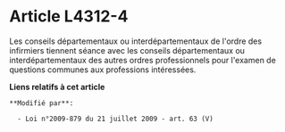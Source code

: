 # Article L4312-4

Les conseils départementaux ou interdépartementaux de l'ordre des infirmiers tiennent séance avec les conseils départementaux
ou interdépartementaux des autres ordres professionnels pour l'examen de questions communes aux professions intéressées.

**Liens relatifs à cet article**

	**Modifié par**:

	  - Loi n°2009-879 du 21 juillet 2009 - art. 63 (V)
